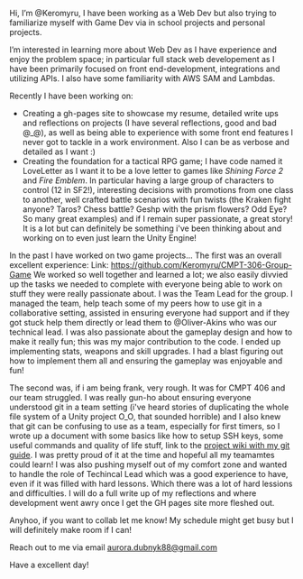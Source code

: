 Hi, I’m @Keromyru, I have been working as a Web Dev but also trying to familiarize myself with Game Dev via in school projects and personal projects.

I’m interested in learning more about Web Dev as I have experience and enjoy the problem space; in particular full stack web developement as I have been primarily focused on front end-development, integrations and utilizing APIs. I also have some familiarity with AWS SAM and Lambdas.

Recently I have been working on:
- Creating a gh-pages site to showcase my resume, detailed write ups and reflections on projects (I have several reflections, good and bad @\_\@), as well as being able to experience with some front end features I never got to tackle in a work environment. Also I can be as verbose and detailed as I want :) 
- Creating the foundation for a tactical RPG game; I have code named it LoveLetter as I want it to be a love letter to games like _Shining Force 2_ and _Fire Emblem_. In particular having a large group of characters to control (12 in SF2!), interesting decisions with promotions from one class to another, well crafted battle scenarios with fun twists (the Kraken fight anyone? Taros? Chess battle? Geshp with the prism flowers? Odd Eye? So many great examples) and if I remain super passionate, a great story! It is a lot but can definitely be something i've been thinking about and working on to even just learn the Unity Engine!

In the past I have worked on two game projects...
The first was an overall excellent experience:
Link: https://github.com/Keromyru/CMPT-306-Group-Game
We worked so well together and learned a lot; we also easily divvied up the tasks we needed to complete with everyone being able to work on stuff they were really passionate about. I was the Team Lead for the group. I managed the team, help teach some of my peers how to use git in a collaborative setting, assisted in ensuring everyone had support and if they got stuck help them directly or lead them to @Oliver-Akins who was our technical lead. I was also passionate about the gameplay design and how to make it really fun; this was my major contribution to the code. I ended up implementing stats, weapons and skill upgrades. I had a blast figuring out how to implement them all and ensuring the gameplay was enjoyable and fun!  

The second was, if i am being frank, very rough. It was for CMPT 406 and our team struggled. I was really gun-ho about ensuring everyone understood git in a team setting (i've heard stories of duplicating the whole file system of a Unity project O\_O, that sounded horrible) and I also knew that git can be confusing to use as a team, especially for first timers, so I wrote up a document with some basics like how to setup SSH keys, some useful commands and quality of life stuff, link to the [project wiki with my git guide](https://github.com/Keromyru/CMPT-406-Combat-Farming-Game/wiki/General-Git-guide). I was pretty proud of it at the time and hopeful all my teamamtes could learn! I was also pushing myself out of my comfort zone and wanted to handle the role of Techincal Lead which was a good experience to have, even if it was filled with hard lessons. Which there was a lot of hard lessions and difficulties. I will do a full write up of my reflections and where development went awry once I get the GH pages site more fleshed out.

Anyhoo, if you want to collab let me know! My schedule might get busy but I will definitely make room if I can!

Reach out to me via email aurora.dubnyk88@gmail.com

Have a excellent day!

<!---
Keromyru/Keromyru is a ✨ special ✨ repository because its `README.md` (this file) appears on your GitHub profile.
You can click the Preview link to take a look at your changes.
--->
